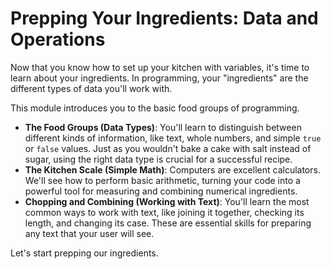 # Prepping Your Ingredients: Data and Operations

Now that you know how to set up your kitchen with variables, it's time to learn about your ingredients. In programming, your "ingredients" are the different types of data you'll work with.

This module introduces you to the basic food groups of programming.

* **The Food Groups (Data Types)**: You'll learn to distinguish between different kinds of information, like text, whole numbers, and simple `true` or `false` values. Just as you wouldn't bake a cake with salt instead of sugar, using the right data type is crucial for a successful recipe.
* **The Kitchen Scale (Simple Math)**: Computers are excellent calculators. We'll see how to perform basic arithmetic, turning your code into a powerful tool for measuring and combining numerical ingredients.
* **Chopping and Combining (Working with Text)**: You'll learn the most common ways to work with text, like joining it together, checking its length, and changing its case. These are essential skills for preparing any text that your user will see.

Let's start prepping our ingredients.
